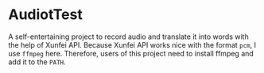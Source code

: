# AudiotTest

A self-entertaining project to record audio and translate it into words with the help of Xunfei API. 
Because Xunfei API works nice with the format `pcm`, I use `ffmpeg` here. Therefore, users of this project need to install ffmpeg and add it to the `PATH`.
